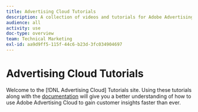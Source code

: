 ```yaml
---
title: Advertising Cloud Tutorials
description: A collection of videos and tutorials for Adobe Advertising Cloud.
audience: all
activity: use
doc-type: overview
team: Technical Marketing
exl-id: aa9d9ff5-115f-44c6-b23d-3fc034904697
---
```

# Advertising Cloud Tutorials

Welcome to the [!DNL Advertising Cloud] Tutorials site. Using these tutorials along with the [documentation](https://experienceleague.adobe.com/docs/advertising-cloud.html) will give you a better understanding of how to use Adobe Advertising Cloud to gain customer insights faster than ever.

<!--
See other -learn tutorials landing pages to get ideas for additional content
-->
